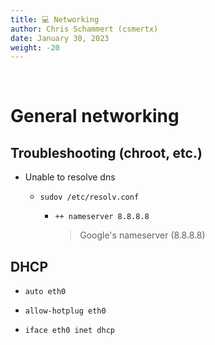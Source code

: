 ```yaml
---
title: 💻 Networking
author: Chris Schammert (csmertx)
date: January 30, 2023
weight: -20
---
```


<br />

# General networking

## Troubleshooting (chroot, etc.)

- Unable to resolve dns

    - ```sudov /etc/resolv.conf```

        - ```++ nameserver 8.8.8.8```

            > Google's nameserver (8.8.8.8)

## DHCP

- ```auto eth0```

- ```allow-hotplug eth0```

- ```iface eth0 inet dhcp```
